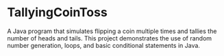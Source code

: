 # TallyingCoinToss
A Java program that simulates flipping a coin multiple times and tallies the number of heads and tails. This project demonstrates the use of random number generation, loops, and basic conditional statements in Java.
